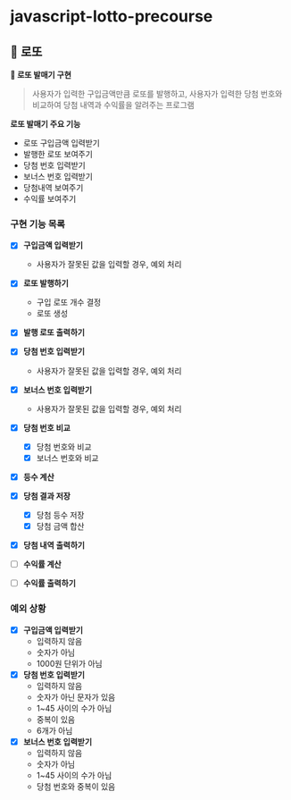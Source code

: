 # javascript-lotto-precourse

## 🎱 로또

**📌 로또 발매기 구현**

> 사용자가 입력한 구입금액만큼 로또를 발행하고, 사용자가 입력한 당첨 번호와 비교하여 당첨 내역과 수익률을 알려주는 프로그램

**로또 발매기 주요 기능**

- 로또 구입금액 입력받기
- 발행한 로또 보여주기
- 당첨 번호 입력받기
- 보너스 번호 입력받기
- 당첨내역 보여주기
- 수익률 보여주기

### 구현 기능 목록

- [x] **구입금액 입력받기**

  - 사용자가 잘못된 값을 입력할 경우, 예외 처리

- [x] **로또 발행하기**

  - 구입 로또 개수 결정
  - 로또 생성

- [x] **발행 로또 출력하기**

- [x] **당첨 번호 입력받기**

  - 사용자가 잘못된 값을 입력할 경우, 예외 처리

- [x] **보너스 번호 입력받기**

  - 사용자가 잘못된 값을 입력할 경우, 예외 처리

- [x] **당첨 번호 비교**

  - [x] 당첨 번호와 비교
  - [x] 보너스 번호와 비교

- [x] **등수 계산**

- [x] **당첨 결과 저장**

  - [x] 당첨 등수 저장
  - [x] 당첨 금액 합산

- [x] **당첨 내역 출력하기**

- [ ] **수익률 계산**

- [ ] **수익률 출력하기**

### 예외 상황

- [x] **구입금액 입력받기**
  - 입력하지 않음
  - 숫자가 아님
  - 1000원 단위가 아님
- [x] **당첨 번호 입력받기**
  - 입력하지 않음
  - 숫자가 아닌 문자가 있음
  - 1~45 사이의 수가 아님
  - 중복이 있음
  - 6개가 아님
- [x] **보너스 번호 입력받기**
  - 입력하지 않음
  - 숫자가 아님
  - 1~45 사이의 수가 아님
  - 당첨 번호와 중복이 있음
